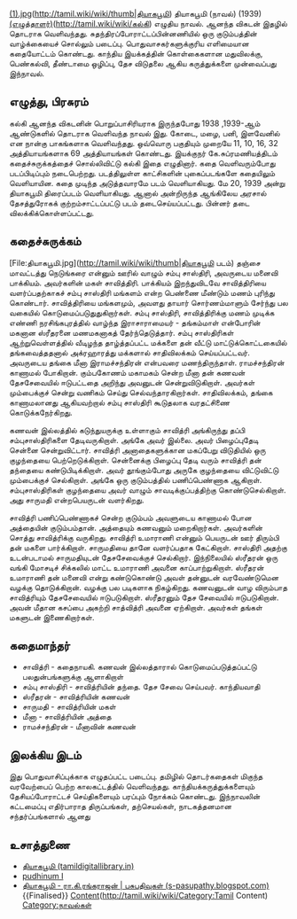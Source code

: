 [(1).jpg](File:Thyagabhoomi-0-460-0-690-crop)(http://tamil.wiki/wiki/thumb|தியாகபூமி)
தியாகபூமி (நாவல்) (1939) [(எழுத்தாளர்)](கல்கி)(http://tamil.wiki/wiki/கல்கி) எழுதிய நாவல். ஆனந்த விகடன் இதழில் தொடராக வெளிவந்தது. சுதந்திரப்போராட்டப்பின்னணியில் ஒரு குடும்பத்தின் வாழ்க்கையைச் சொல்லும் படைப்பு. பொதுவாசகர்களுக்குரிய எளிமையான கதையோட்டம் கொண்டது. காந்திய இயக்கத்தின் கொள்கைகளான மதுவிலக்கு, பெண்கல்வி, தீண்டாமை ஒழிப்பு, தேச விடுதலை ஆகிய கருத்துக்களை முன்வைப்பது இந்நாவல்.
## எழுத்து, பிரசுரம்
கல்கி ஆனந்த விகடனின் பொறுப்பாசிரியராக இருந்தபோது 1938 ,1939-ஆம் ஆண்டுகளில் தொடராக வெளிவந்த நாவல் இது. கோடை, மழை, பனி, இளவேனில் என நான்கு பாகங்களாக வெளிவந்தது. ஒவ்வொரு பகுதியும் முறையே 11, 10, 16, 32 அத்தியாயங்களாக 69 அத்தியாயங்கள் கொண்டது. இயக்குநர் கே.சுப்ரமணியத்திடம் கதைச்சுருக்கத்தைச் சொல்லிவிட்டு கல்கி இதை எழுதினார். கதை வெளிவரும்போது படப்பிடிப்பும் நடைபெற்றது. படத்திலுள்ள காட்சிகளின் புகைப்படங்களே கதையிலும் வெளியாயின. கதை முடிந்த அடுத்தவாரமே படம் வெளியாகியது. மே 20, 1939 அன்று தியாகபூமி திரைப்படம் வெளியாகியது. ஆனால் அன்றிருந்த ஆங்கிலேய அரசால் தேசத்துரோகக் குற்றம்சாட்டப்பட்டு படம் தடைசெய்யப்பட்டது. பின்னர் தடை விலக்கிக்கொள்ளப்பட்டது.
## கதைச்சுருக்கம்
[File:தியாகபூமி.jpg](http://tamil.wiki/wiki/thumb|தியாகபூமி படம்)
தஞ்சை மாவட்டத்து நெடுங்கரை என்னும் ஊரில் வாழும் சம்பு சாஸ்திரி, அவருடைய மனைவி பாக்கியம். அவர்களின் மகள் சாவித்திரி. பாக்கியம் இறந்துவிடவே சாவித்திரியை வளர்ப்பதற்காகச் சம்பு சாஸ்திரி மங்களம் என்ற பெண்ணை மீண்டும் மணம் புரிந்து கொண்டார். சாவித்திரியை மங்களமும், அவளது தாயார் சொர்ணம்மாளும் சேர்ந்து பல வகையில் கொடுமைப்படுதுதுகிறார்கள்.  சம்பு சாஸ்திரி, சாவித்திரிக்கு மணம் முடிக்க எண்ணி நரசிங்கபுரத்தில் வாழ்ந்த இராசாராமையர் - தங்கம்மாள் என்போரின் மகனான ஸ்ரீதரனை மணமகனாகத் தேர்ந்தெடுத்தார். சம்பு சாஸ்திரிகள் ஆற்றுவெள்ளத்தில் வீடிழந்த தாழ்த்தப்பட்ட மக்களை தன் வீட்டு மாட்டுக்கொட்டகையில் தங்கவைத்ததனால் அக்ரஹாரத்து மக்களால் சாதிவிலக்கம் செய்யப்பட்டவர். அவருடைய தங்கை மீனா இராமச்சந்திரன் என்பவரை மணந்திருந்தாள்.  ராமச்சந்திரன் காணாமல் போகிறான். கும்பகோணம் மகாமகம் சென்ற மீனா தன் கணவன் தேசசேவையில் ஈடுபட்டதை அறிந்து அவனுடன் சென்றுவிடுகிறாள். அவர்கள் மும்பைக்குச் சென்று வணிகம் செய்து செல்வந்தாரகிறார்கள். சாதிவிலக்கம், தங்கை காணாமலானது ஆகியவற்றால் சம்பு சாஸ்திரி கூடுதலாக வரதட்சிணை கொடுக்கநேர்கிறது. 

கணவன் இல்லத்தில் கடுந்துயருக்கு உள்ளாகும் சாவித்ரி அங்கிருந்து தப்பி சம்புசாஸ்திரிகளை தேடிவருகிறாள். அங்கே அவர் இல்லை. அவர் பிழைப்புதேடி சென்னை சென்றுவிட்டார். சாவித்ரி அனாதைகளுக்கான மகப்பேறு விடுதியில் ஒரு குழந்தையை பெற்றெடுக்கிறாள். சென்னைக்கு பிழைப்பு தேடி வரும் சாவித்ரி தன் தந்தையை கண்டுபிடிக்கிறாள். அவர் தூங்கும்போது அருகே குழந்தையை விட்டுவிட்டு மும்பைக்குச் செல்கிறாள். அங்கே ஒரு குடும்பத்தில் பணிப்பெண்ணாக ஆகிறாள். சம்புசாஸ்திரிகள் குழந்தையை அவர் வாழும் சாவடிக்குப்பத்திற்கு கொண்டுசெல்கிறாள். அது சாருமதி என்றபெயருடன் வளர்கிறது. 

சாவித்ரி பணிப்பெண்ணாகச் சென்ற குடும்பம் அவளுடைய காணாமல் போன அத்தையின் குடும்பம்தான். அத்தையும் கணவனும் மறைகிறார்கள். அவர்களின் சொத்து சாவித்ரிக்கு வருகிறது. சாவித்ரி உமாராணி என்னும் பெயருடன் ஊர் திரும்பி தன் மகளை பார்க்கிறாள். சாருமதியை தானே வளர்ப்பதாக கேட்கிறாள். சாஸ்திரி அதற்கு உடன்படாமல் சாருமதியுடன் தேசசேவைக்குச் செல்கிறார். இந்நிலையில் ஸ்ரீதரன் ஒரு வங்கி மோசடிச் சிக்கலில் மாட்ட உமாராணி அவனை காப்பாற்றுகிறாள். ஸ்ரீதரன் உமாராணி தன் மனைவி என்று கண்டுகொண்டு அவள் தன்னுடன் வரவேண்டுமென வழக்கு தொடுக்கிறான். வழக்கு பல படிகளாக நிகழ்கிறது. கணவனுடன் வாழ விரும்பாத சாவித்ரியும் தேசசேவையில் ஈடுபடுகிறாள். ஸ்ரீதரனும் தேச சேவையில் ஈடுபடுகிறான். அவன் மீதான கசப்பை அகற்றி சாத்வித்ரி அவனை ஏற்கிறாள். அவர்கள் தங்கள் மகளுடன் இணைகிறார்கள். 
## கதைமாந்தர்
* சாவித்ரி - கதைநாயகி. கணவன் இல்லத்தாரால் கொடுமைப்படுத்தப்பட்டு பலதுன்பங்களுக்கு ஆளாகிறாள்
* சம்பு சாஸ்திரி - சாவித்ரியின் தந்தை. தேச சேவை செய்பவர். காந்தியவாதி
* ஸ்ரீதரன் - சாவித்ரியின் கணவன்
* சாருமதி - சாவித்ரியின் மகள்
* மீனா - சாவித்ரியின் அத்தை
* ராமச்சந்திரன் - மீனாவின் கணவன்
## இலக்கிய இடம்
இது பொதுவாசிப்புக்காக எழுதப்பட்ட படைப்பு. தமிழில் தொடர்கதைகள் மிகுந்த வரவேற்பைப் பெற்ற காலகட்டத்தில் வெளிவந்தது. காந்தியக்கருத்துக்களையும் தேசியப்போராட்டச் செய்திகளையும் பரப்பும் நோக்கம் கொண்டது. இந்நாவலின் கட்டமைப்பு எதிர்பாராத திருப்பங்கள், தற்செயல்கள், நாடகத்தனமான சந்தர்ப்பங்களால் ஆனது
## உசாத்துணை
* [தியாகபூமி (tamildigitallibrary.in)](https://www.tamildigitallibrary.in/book-detail?id=jZY9lup2kZl6TuXGlZQdjZp0k0Qd&tag=%E0%AE%A4%E0%AE%BF%E0%AE%AF%E0%AE%BE%E0%AE%95%E0%AE%AA%E0%AF%82%E0%AE%AE%E0%AE%BF#book1/)
* [pudhinum I](http://www.tamilvu.org/courses/degree/p101/p1013/html/p1013441.htm)
* [தியாகபூமி - ரா.கி.ரங்கராஜன் | பசுபதிவுகள் (s-pasupathy.blogspot.com)](http://s-pasupathy.blogspot.com/2012/10/5_21.html)
{{Finalised}}
[Content](Category:Tamil)(http://tamil.wiki/wiki/Category:Tamil Content)
[Category:நாவல்கள்](http://tamil.wiki/wiki/Category:நாவல்கள்)